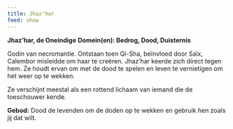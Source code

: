 ```yaml
---
title: Jhaz'har
feed: show
---
```


**Jhaz’har, de Oneindige**
**Domein(en): Bedrog, Dood, Duisternis**

Godin van necromantie. Ontstaan toen Qi-Sha, beïnvloed door Saïx, Calembor misleidde om haar te creëren. Jhaz’har keerde zich direct tegen hem. Ze houdt ervan om met de dood te spelen en leven te vernietigen om het weer op te wekken.

Ze verschijnt meestal als een rottend lichaam van iemand die de toeschouwer kende.

**Gebod:** Dood de levenden om de doden op te wekken en gebruik hen zoals jij dat wilt.